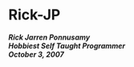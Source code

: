 # Rick-JP <br />
***Rick Jarren Ponnusamy***	<br />
***Hobbiest Self Taught Programmer*** <br />
***October 3, 2007*** <br />
